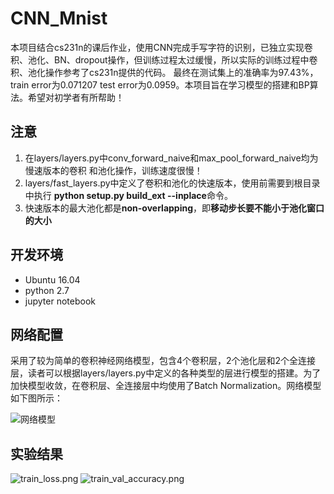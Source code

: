 # CNN_Mnist
本项目结合cs231n的课后作业，使用CNN完成手写字符的识别，已独立实现卷积、池化、BN、dropout操作，但训练过程太过缓慢，所以实际的训练过程中卷积、池化操作参考了cs231n提供的代码。 最终在测试集上的准确率为97.43%，train error为0.071207 test error为0.0959。本项目旨在学习模型的搭建和BP算法。希望对初学者有所帮助！

## 注意
 1. 在layers/layers.py中conv_forward_naive和max_pool_forward_naive均为慢速版本的卷积 和池化操作，训练速度很慢！
 2. layers/fast_layers.py中定义了卷积和池化的快速版本，使用前需要到根目录中执行
 **python setup.py build_ext --inplace**命令。
 3. 快速版本的最大池化都是**non-overlapping**，即**移动步长要不能小于池化窗口的大小**
## 开发环境
 * Ubuntu 16.04
 * python 2.7
 * jupyter notebook
## 网络配置
采用了较为简单的卷积神经网络模型，包含4个卷积层，2个池化层和2个全连接层，读者可以根据layers/layers.py中定义的各种类型的层进行模型的搭建。为了加快模型收敛，在卷积层、全连接层中均使用了Batch Normalization。网络模型如下图所示：



![网络模型](https://i.loli.net/2017/07/14/596869d4c7d0a.png)

## 实验结果
![train_loss.png](https://i.loli.net/2017/07/14/59686a5993c04.png)
![train_val_accuracy.png](https://i.loli.net/2017/07/14/59686a83ab80a.png)



